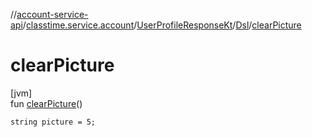 //[account-service-api](../../../../index.md)/[classtime.service.account](../../index.md)/[UserProfileResponseKt](../index.md)/[Dsl](index.md)/[clearPicture](clear-picture.md)

# clearPicture

[jvm]\
fun [clearPicture](clear-picture.md)()

<code>string picture = 5;</code>
